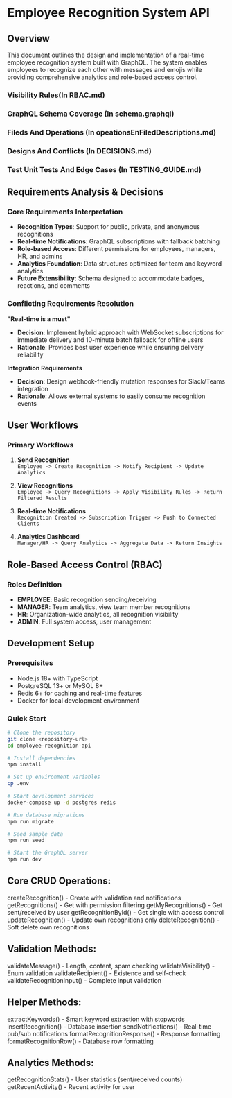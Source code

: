 # Employee Recognition System API

## Overview
This document outlines the design and implementation of a real-time employee recognition system built with GraphQL. The system enables employees to recognize each other with messages and emojis while providing comprehensive analytics and role-based access control.

### Visibility Rules(In RBAC.md)

### GraphQL Schema Coverage (In schema.graphql)

### Fileds And Operations (In opeationsEnFiledDescriptions.md)

### Designs And Conflicts (In DECISIONS.md)

### Test Unit Tests And Edge Cases (In TESTING_GUIDE.md)




## Requirements Analysis & Decisions

### Core Requirements Interpretation

- **Recognition Types**: Support for public, private, and anonymous recognitions
- **Real-time Notifications**: GraphQL subscriptions with fallback batching  
- **Role-based Access**: Different permissions for employees, managers, HR, and admins
- **Analytics Foundation**: Data structures optimized for team and keyword analytics
- **Future Extensibility**: Schema designed to accommodate badges, reactions, and comments

### Conflicting Requirements Resolution

**"Real-time is a must"**
- **Decision**: Implement hybrid approach with WebSocket subscriptions for immediate delivery and 10-minute batch fallback for offline users
- **Rationale**: Provides best user experience while ensuring delivery reliability

**Integration Requirements** 
- **Decision**: Design webhook-friendly mutation responses for Slack/Teams integration
- **Rationale**: Allows external systems to easily consume recognition events

## User Workflows

### Primary Workflows

1. **Send Recognition**  
   `Employee -> Create Recognition -> Notify Recipient -> Update Analytics`

2. **View Recognitions**  
   `Employee -> Query Recognitions -> Apply Visibility Rules -> Return Filtered Results`

3. **Real-time Notifications**  
   `Recognition Created -> Subscription Trigger -> Push to Connected Clients`

4. **Analytics Dashboard**  
   `Manager/HR -> Query Analytics -> Aggregate Data -> Return Insights`

## Role-Based Access Control (RBAC)

### Roles Definition

- **EMPLOYEE**: Basic recognition sending/receiving
- **MANAGER**: Team analytics, view team member recognitions  
- **HR**: Organization-wide analytics, all recognition visibility
- **ADMIN**: Full system access, user management




## Development Setup

### Prerequisites
- Node.js 18+ with TypeScript
- PostgreSQL 13+ or MySQL 8+
- Redis 6+ for caching and real-time features
- Docker for local development environment

### Quick Start

```bash
# Clone the repository
git clone <repository-url>
cd employee-recognition-api

# Install dependencies
npm install

# Set up environment variables
cp .env

# Start development services
docker-compose up -d postgres redis

# Run database migrations
npm run migrate

# Seed sample data
npm run seed

# Start the GraphQL server
npm run dev
```



## Core CRUD Operations:

createRecognition() - Create with validation and notifications
getRecognitions() - Get with permission filtering
getMyRecognitions() - Get sent/received by user
getRecognitionById() - Get single with access control
updateRecognition() - Update own recognitions only
deleteRecognition() - Soft delete own recognitions

## Validation Methods:

validateMessage() - Length, content, spam checking
validateVisibility() - Enum validation
validateRecipient() - Existence and self-check
validateRecognitionInput() - Complete input validation

## Helper Methods:

extractKeywords() - Smart keyword extraction with stopwords
insertRecognition() - Database insertion
sendNotifications() - Real-time pub/sub notifications
formatRecognitionResponse() - Response formatting
formatRecognitionRow() - Database row formatting

## Analytics Methods:

getRecognitionStats() - User statistics (sent/received counts)
getRecentActivity() - Recent activity for user


